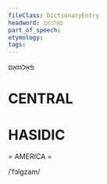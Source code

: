 ```yaml
---
fileClass: DictionaryEntry
headword: פֿאָלגזאַם
part_of_speech: 
etymology: 
tags: 
---
```

פֿאָלגזאַם

CENTRAL
========

HASIDIC
=======
= AMERICA = 

/ˈfɔlgzam/